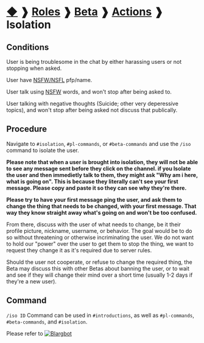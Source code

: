 # [◆](/) ❱ [Roles](/Roles) ❱ [Beta](/Roles/Beta) ❱ [Actions](/Roles/Beta/Actions) ❱ Isolation

## Conditions

User is being troublesome in the chat by either harassing users or not stopping when asked.

User have [NSFW/NSFL](/Infractions/InappropriateMedia.md) pfp/name.

User talk using [NSFW](/Infractions/InappropriateMedia.md) words, and won't stop after being asked to.

User talking with negative thoughts (Suicide; other very deperessive topics), and won't stop after being asked not discuss that publically.

## Procedure

Navigate to `#isolation`, `#pl-commands`, or `#beta-commands` and use the `/iso` command to isolate the user. 

**Please note that when a user is brought into isolation, they will not be able to see any message sent before they click on the channel. if you Isolate the user and then immedietly talk to them, they might ask "Why am i here, what is going on". This is because they literally can't see your first message. Please copy and paste it so they can see why they're there.**

**Please try to have your first message ping the user, and ask them to change the thing that needs to be changed, with your first message. That way they know straight away what's going on and won't be too confused.**

From there, discuss with the user of what needs to change, be it their profile picture, nickname, username, or behavior. The goal would be to do so without threatening or otherwise incriminating the user. We do not want to hold our "power" over the user to get them to stop the thing, we want to request they change it as it's required due to server rules. 

Should the user not cooperate, or refuse to change the required thing, the Beta may discuss this with other Betas about banning the user, or to wait and see if they will change their mind over a short time (usually 1-2 days if they're a new user). 

## Command

`/iso ID` Command can be used in `#introductions`, as well as `#pl-commands`, `#beta-commands`, and `#isolation`.

Please refer to [![Blargbot](https://img.shields.io/badge/Blargbot-informational)](/Bots/Blargbot.md)

<!-- TAGS --> <!-- Mute Muting -->